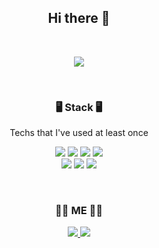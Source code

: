 ## <div align="center" font-size="40pt;">Hi there 👋</div>  

<br>

<p align='center'>
  <a href="https://github.com/anuraghazra/github-readme-stats">
    <img src="https://github-readme-stats.vercel.app/api?username=techhan&show_icons=true&theme=nord&count_private=true"/>
  </a>
</p>

<br>

### <div align="center" >🖥 Stack 🖥</div>
<p align='center'>Techs that I've used at least once</p>
<p align='center'>
  <img src="https://img.shields.io/badge/Java-007396?style=flat-square&logo=Java&logoColor=white"/>
  <img src="https://img.shields.io/badge/HTML5-E34F26?style=flat-square&logo=HTML5&logoColor=white"/>
  <img src="https://img.shields.io/badge/CSS3-1572B6?style=flat-square&logo=CSS3&logoColor=white"/>
  <img src="https://img.shields.io/badge/JavaScript-F7DF1E?style=flat-square&logo=JavaScript&logoColor=white"/>
  <br>
  <img src="https://img.shields.io/badge/jQuery-0769AD?style=flat-square&logo=jQuery&logoColor=white"/>
  <img src="https://img.shields.io/badge/Oracle-F80000?style=flat-square&logo=Oracle&logoColor=white"/>
  <img src="https://img.shields.io/badge/Spring-6DB33F?style=flat-square&logo=Spring&logoColor=white"/>
</p>
<br>

<!-- ### <div align="center">👨🏻‍💻 Project 👨🏻‍💻</div>  <br> -->




<h3 align='center'>👏🏻 ME 👏🏻</h3>
<p align='center'>
  <a href="https://www.notion.so/hansol-9ab8fd20444f44f9818626b5a444ddb9" target="_blank">
    <img src="https://img.shields.io/badge/Portfolio-000000?style=flat-square&logo=Notion&logoColor=white"/>
  </a>
  <a href="mailto:it_hs@naver.com" target="_blank">
    <img src="https://img.shields.io/badge/Naver-03C75A?style=flat-square&logo=Naver&logoColor=white"/>
  </a>
</p>
<br>
